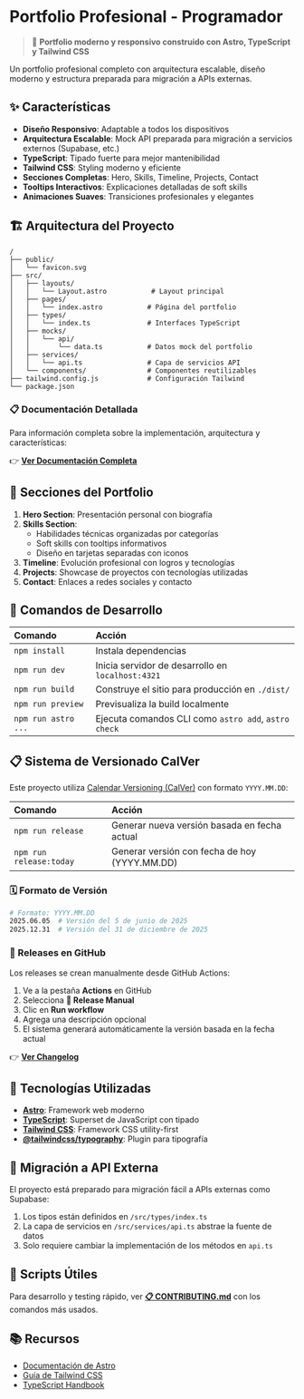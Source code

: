 # Portfolio Profesional - Programador

> 🚀 **Portfolio moderno y responsivo construido con Astro, TypeScript y Tailwind CSS**

Un portfolio profesional completo con arquitectura escalable, diseño moderno y estructura preparada para migración a APIs externas.

## ✨ Características

- **Diseño Responsivo**: Adaptable a todos los dispositivos
- **Arquitectura Escalable**: Mock API preparada para migración a servicios externos (Supabase, etc.)
- **TypeScript**: Tipado fuerte para mejor mantenibilidad
- **Tailwind CSS**: Styling moderno y eficiente
- **Secciones Completas**: Hero, Skills, Timeline, Projects, Contact
- **Tooltips Interactivos**: Explicaciones detalladas de soft skills
- **Animaciones Suaves**: Transiciones profesionales y elegantes

## 🏗️ Arquitectura del Proyecto

```text
/
├── public/
│   └── favicon.svg
├── src/
│   ├── layouts/
│   │   └── Layout.astro           # Layout principal
│   ├── pages/
│   │   └── index.astro           # Página del portfolio
│   ├── types/
│   │   └── index.ts              # Interfaces TypeScript
│   ├── mocks/
│   │   └── api/
│   │       └── data.ts           # Datos mock del portfolio
│   ├── services/
│   │   └── api.ts                # Capa de servicios API
│   └── components/               # Componentes reutilizables
├── tailwind.config.js            # Configuración Tailwind
└── package.json
```

### 📋 Documentación Detallada

Para información completa sobre la implementación, arquitectura y características:

👉 **[Ver Documentación Completa](./PORTFOLIO.md)**

## 🚀 Secciones del Portfolio

1. **Hero Section**: Presentación personal con biografía
2. **Skills Section**: 
   - Habilidades técnicas organizadas por categorías
   - Soft skills con tooltips informativos
   - Diseño en tarjetas separadas con iconos
3. **Timeline**: Evolución profesional con logros y tecnologías
4. **Projects**: Showcase de proyectos con tecnologías utilizadas
5. **Contact**: Enlaces a redes sociales y contacto

## 🧞 Comandos de Desarrollo

| Comando                   | Acción                                           |
| :------------------------ | :----------------------------------------------- |
| `npm install`             | Instala dependencias                            |
| `npm run dev`             | Inicia servidor de desarrollo en `localhost:4321` |
| `npm run build`           | Construye el sitio para producción en `./dist/` |
| `npm run preview`         | Previsualiza la build localmente               |
| `npm run astro ...`       | Ejecuta comandos CLI como `astro add`, `astro check` |

## 📋 Sistema de Versionado CalVer

Este proyecto utiliza [Calendar Versioning (CalVer)](https://calver.org/) con formato `YYYY.MM.DD`:

| Comando                   | Acción                                           |
| :------------------------ | :----------------------------------------------- |
| `npm run release`         | Generar nueva versión basada en fecha actual    |
| `npm run release:today`   | Generar versión con fecha de hoy (YYYY.MM.DD)   |

### 🗓️ Formato de Versión

```bash
# Formato: YYYY.MM.DD
2025.06.05  # Versión del 5 de junio de 2025
2025.12.31  # Versión del 31 de diciembre de 2025
```

### 🚀 Releases en GitHub

Los releases se crean manualmente desde GitHub Actions:
1. Ve a la pestaña **Actions** en GitHub
2. Selecciona **🚀 Release Manual**
3. Clic en **Run workflow**
4. Agrega una descripción opcional
5. El sistema generará automáticamente la versión basada en la fecha actual

👉 **[Ver Changelog](./CHANGELOG.md)**

## 🎨 Tecnologías Utilizadas

- **[Astro](https://astro.build)**: Framework web moderno
- **[TypeScript](https://www.typescriptlang.org/)**: Superset de JavaScript con tipado
- **[Tailwind CSS](https://tailwindcss.com/)**: Framework CSS utility-first
- **[@tailwindcss/typography](https://tailwindcss.com/docs/typography-plugin)**: Plugin para tipografía

## 🔄 Migración a API Externa

El proyecto está preparado para migración fácil a APIs externas como Supabase:

1. Los tipos están definidos en `/src/types/index.ts`
2. La capa de servicios en `/src/services/api.ts` abstrae la fuente de datos
3. Solo requiere cambiar la implementación de los métodos en `api.ts`

## 🚀 Scripts Útiles

Para desarrollo y testing rápido, ver **[📋 CONTRIBUTING.md](CONTRIBUTING.md)** con los comandos más usados.

## 📚 Recursos

- [Documentación de Astro](https://docs.astro.build)
- [Guía de Tailwind CSS](https://tailwindcss.com/docs)
- [TypeScript Handbook](https://www.typescriptlang.org/docs/)
